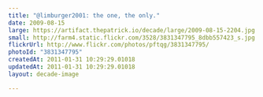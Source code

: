 ```yaml
---
title: "@limburger2001: the one, the only."
date: 2009-08-15
large: https://artifact.thepatrick.io/decade/large/2009-08-15-2204.jpg
small: http://farm4.static.flickr.com/3528/3831347795_8dbb557423_s.jpg
flickrUrl: http://www.flickr.com/photos/pftqg/3831347795/
photoId: "3831347795"
createdAt: 2011-01-31 10:29:29.01018
updatedAt: 2011-01-31 10:29:29.01018
layout: decade-image

---
```


